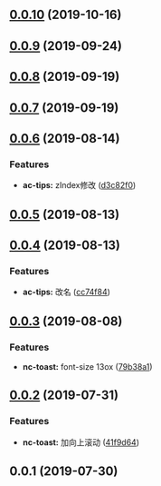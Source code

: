 <a name="0.0.10"></a>
## [0.0.10](https://github.com/tinper-bee/ac-tips/compare/v0.0.9...v0.0.10) (2019-10-16)



<a name="0.0.9"></a>
## [0.0.9](https://github.com/tinper-bee/ac-tips/compare/v0.0.8...v0.0.9) (2019-09-24)



<a name="0.0.8"></a>
## [0.0.8](https://github.com/tinper-bee/ac-tips/compare/v0.0.7...v0.0.8) (2019-09-19)



<a name="0.0.7"></a>
## [0.0.7](https://github.com/tinper-bee/ac-tips/compare/v0.0.6...v0.0.7) (2019-09-19)



<a name="0.0.6"></a>
## [0.0.6](https://github.com/tinper-bee/ac-tips/compare/v0.0.5...v0.0.6) (2019-08-14)


### Features

* **ac-tips:** zIndex修改 ([d3c82f0](https://github.com/tinper-bee/ac-tips/commit/d3c82f0))



<a name="0.0.5"></a>
## [0.0.5](https://github.com/tinper-bee/ac-tips/compare/v0.0.4...v0.0.5) (2019-08-13)



<a name="0.0.4"></a>
## [0.0.4](https://github.com/tinper-bee/ac-tips/compare/v0.0.3...v0.0.4) (2019-08-13)


### Features

* **ac-tips:** 改名 ([cc74f84](https://github.com/tinper-bee/ac-tips/commit/cc74f84))



<a name="0.0.3"></a>
## [0.0.3](https://github.com/tinper-bee/ac-tips/compare/v0.0.2...v0.0.3) (2019-08-08)


### Features

* **nc-toast:** font-size 13ox ([79b38a1](https://github.com/tinper-bee/ac-tips/commit/79b38a1))



<a name="0.0.2"></a>
## [0.0.2](https://github.com/tinper-bee/ac-tips/compare/v0.0.1...v0.0.2) (2019-07-31)


### Features

* **nc-toast:** 加向上滚动 ([41f9d64](https://github.com/tinper-bee/ac-tips/commit/41f9d64))



<a name="0.0.1"></a>
## 0.0.1 (2019-07-30)



